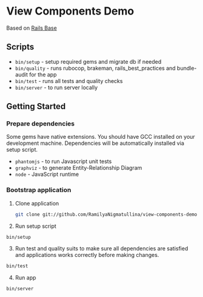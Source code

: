 # View Components Demo

Based on [Rails Base](https://github.com/fs/rails-base)

## Scripts

* `bin/setup` - setup required gems and migrate db if needed
* `bin/quality` - runs rubocop, brakeman, rails_best_practices and bundle-audit for the app
* `bin/test` - runs all tests and quality checks
* `bin/server` - to run server locally

## Getting Started

### Prepare dependencies

Some gems have native extensions.
You should have GCC installed on your development machine.
Dependencies will be automatically installed via setup script.

* `phantomjs` - to run Javascript unit tests
* `graphviz` - to generate Entity-Relationship Diagram
* `node` - JavaScript runtime

### Bootstrap application

1. Clone application

   ```bash
   git clone git://github.com/RamilyaNigmatullina/view-components-demo.git
   ```

2. Run setup script

  ```bash
  bin/setup
  ```

3. Run test and quality suits to make sure all dependencies are satisfied and applications works correctly before making changes.

  ```bash
  bin/test
  ```

4. Run app

  ```bash
  bin/server
  ```
